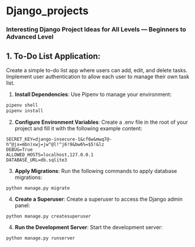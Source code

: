 # Django_projects
### Interesting Django Project Ideas for All Levels — Beginners to Advanced Level

## 1. To-Do List Application:
   Create a simple to-do list app where users can add, edit, and delete tasks. Implement user authentication to allow each user to manage their own task list.

  1. **Install Dependencies**:
   Use Pipenv to manage your environment:
   ```bash
   pipenv shell
   pipenv install
  ```
  2. **Configure Environment Variables**: Create a .env file in the root of your project and fill it with the following example content:
  ```
  SECRET_KEY=django-insecure-1&cf6w&mwq7@-h^@jx=mbn)xwj=jw^@l!^j6!9&bw6%=$5!&lz
  DEBUG=True
  ALLOWED_HOSTS=localhost,127.0.0.1
  DATABASE_URL=db.sqlite3
  ```
  3. **Apply Migrations**: Run the following commands to apply database migrations:
  ```
  python manage.py migrate
  ```
  4. **Create a Superuser**: Create a superuser to access the Django admin panel:
  ```
  python manage.py createsuperuser
  ```
  4. **Run the Development Server**: Start the development server:
  ```
  python manage.py runserver
  ```
